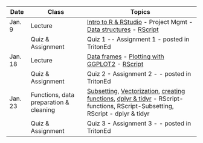 | **Date** | **Class**                      |   **Topics**                     |
|----------|--------------------------------|----------------------------------|
| Jan. 9   | Lecture                        | [Intro to R & RStudio](notes-edited/01-intro-r-rstudio.html) - Project Mgmt - [Data structures](notes-edited/04-data-types.html) - [RScript](notes-edited/week1-intror-script.R)         |
|          | Quiz & Assignment              |  Quiz 1 -- Assignment 1 - posted in TritonEd         |
| Jan. 18  | Lecture                        | [Data frames](notes-edited/05-explor-dfs.html) - [Plotting with GGPLOT2](notes-edited/ggplot.html) - [RScript](notes-edited/week2-df-ggplot-script.R)           |
|          | Quiz & Assignment               | Quiz 2 - Assignment 2 - - posted in TritonEd           |
| Jan. 23  | Functions, data preparation & cleaning     | [Subsetting](notes-edited/06-subsetting.html), [Vectorization](notes-edited/09-vectorization.html), [creating functions](notes-edited/10-functions.html), [dplyr & tidyr](notes-edited/dplyr-tidyr-update2018.html) - RScript-functions, RScript-Subsetting, RScript - dplyr & tidyr         |
|          | Quiz & Assignment            | Quiz 3 - Assignment 3 - - posted in TritonEd  |
